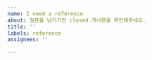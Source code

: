 ```yaml
---
name: I need a reference
about: 질문을 남기기전 closed 게시판을 확인해주세요.
title: ''
labels: reference
assignees: ''

---
```



